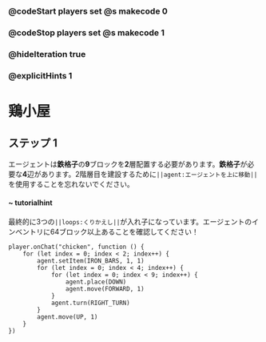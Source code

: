 ### @codeStart players set @s makecode 0
### @codeStop players set @s makecode 1

### @hideIteration true 
### @explicitHints 1


# 鶏小屋

## ステップ 1
エージェントは**鉄格子**の**9**ブロックを**2**層配置する必要があります。**鉄格子**が必要な**4**辺があります。2階層目を建設するために``||agent:エージェントを上に移動||``を使用することを忘れないでください。

#### ~ tutorialhint
最終的に3つの``||loops:くりかえし||``が入れ子になっています。エージェントのインベントリに64ブロック以上あることを確認してください！

```ghost
player.onChat("chicken", function () {
    for (let index = 0; index < 2; index++) {
        agent.setItem(IRON_BARS, 1, 1)
        for (let index = 0; index < 4; index++) {
            for (let index = 0; index < 9; index++) {
                agent.place(DOWN)
                agent.move(FORWARD, 1)
            }
            agent.turn(RIGHT_TURN)
        }
        agent.move(UP, 1)
    }
})

``` 
